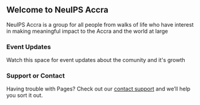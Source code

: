 ## Welcome to NeuIPS Accra

NeuIPS Accra is a group for all people from walks of life who have interest in making meaningful impact to the Accra and the world at large

### Event Updates

Watch this space for event updates about the comunity and it's growth

### Support or Contact

Having trouble with Pages? Check out our [contact support](https://github.com/niilante) and we’ll help you sort it out.
